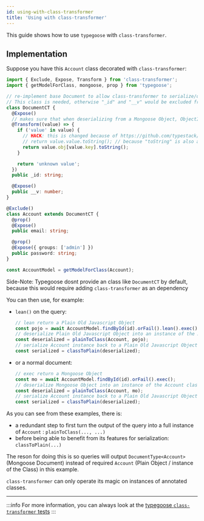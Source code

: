 ```yaml
---
id: using-with-class-transformer
title: 'Using with class-transformer'
---
```


This guide shows how to use `typegoose` with `class-transformer`.

## Implementation

Suppose you have this `Account` class decorated with `class-transformer`:

```ts
import { Exclude, Expose, Transform } from 'class-transformer';
import { getModelForClass, mongoose, prop } from 'typegoose';

// re-implement base Document to allow class-transformer to serialize/deserialize its properties
// This class is needed, otherwise "_id" and "__v" would be excluded from the output
class DocumentCT {
  @Expose()
  // makes sure that when deserializing from a Mongoose Object, ObjectId is serialized into a string
  @Transform((value) => {
    if ('value' in value) {
      // HACK: this is changed because of https://github.com/typestack/class-transformer/issues/879
      // return value.value.toString(); // because "toString" is also a wrapper for "toHexString"
      return value.obj[value.key].toString();
    }

    return 'unknown value';
  })
  public _id: string;

  @Expose()
  public __v: number;
}

@Exclude()
class Account extends DocumentCT {
  @prop()
  @Expose()
  public email: string;

  @prop()
  @Expose({ groups: ['admin'] })
  public password: string;
}

const AccountModel = getModelForClass(Account);
```

Side-Note: Typegoose dosnt provide an class like `DocumentCT` by default, because this would require adding `class-transformer` as an dependency

You can then use, for example:

* `lean()` on the query:

  ```ts
  // lean return a Plain Old Javascript Object
  const pojo = await AccountModel.findById(id).orFail().lean().exec();
  // deserialize Plain Old Javascript Object into an instance of the Account class
  const deserialized = plainToClass(Account, pojo);
  // serialize Account instance back to a Plain Old Javascript Object, applying class-transformer's magic
  const serialized = classToPlain(deserialized);
  ```

* or a normal document:

  ```ts
  // exec return a Mongoose Object
  const mo = await AccountModel.findById(id).orFail().exec();
  // deserialize Mongoose Object into an instance of the Account class
  const deserialized = plainToClass(Account, mo);
  // serialize Account instance back to a Plain Old Javascript Object, applying class-transformer's magic
  const serialized = classToPlain(deserialized);
  ```

As you can see from these examples, there is:

* a redundant step to first turn the output of the query into a full instance of `Account` : `plainToClass(..., ...)`
* before being able to benefit from its features for serialization: `classToPlain(...)`

The reson for doing this is so queries will output `DocumentType<Account>` (Mongoose Document) instead of required `Account` (Plain Object / instance of the Class) in this example.

`class-transformer` can only operate its magic on instances of annotated classes.

---

:::info
For more information, you can always look at the [typegoose `class-transformer` tests](https://github.com/typegoose/typegoose/blob/master/test/tests/classTransformer.test.ts)
:::
